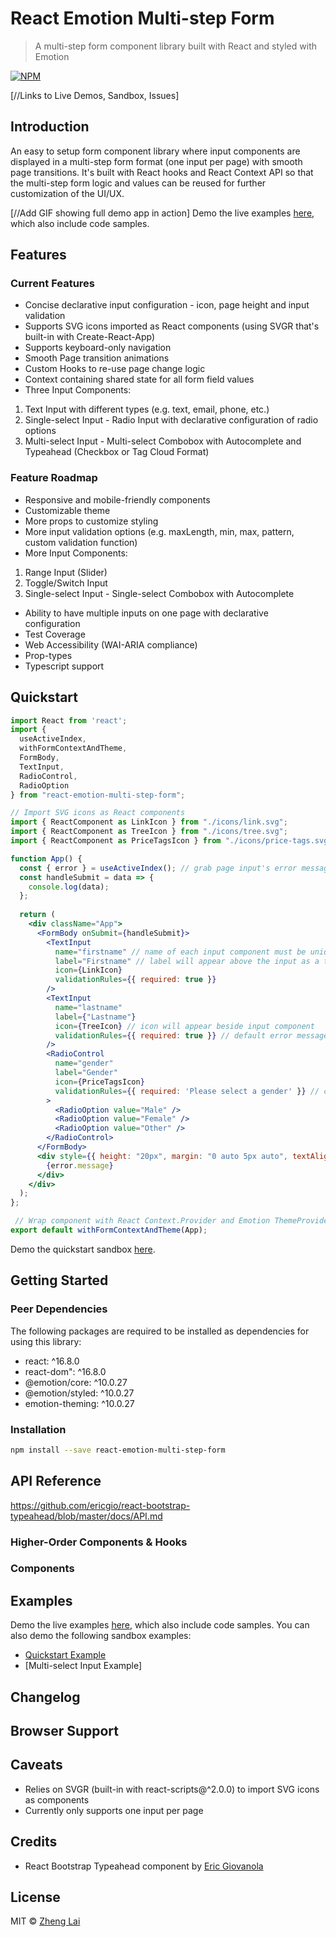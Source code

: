 # React Emotion Multi-step Form

> A multi-step form component library built with React and styled with Emotion

[![NPM](https://img.shields.io/npm/v/react-emotion-multi-step-form.svg)](https://www.npmjs.com/package/react-emotion-multi-step-form)

[//Links to Live Demos, Sandbox, Issues]

## Introduction
An easy to setup form component library where input components are displayed in a multi-step form format (one input per page) with smooth page transitions. It's built with React hooks and React Context API so that the multi-step form logic and values can be reused for further customization of the UI/UX.

[//Add GIF showing full demo app in action]
Demo the live examples [here](http://z2lai.github.io/react-emotion-multi-step-form), which also include code samples.

## Features

### Current Features
* Concise declarative input configuration - icon, page height and input validation
* Supports SVG icons imported as React components (using SVGR that's built-in with Create-React-App)
* Supports keyboard-only navigation
* Smooth Page transition animations
* Custom Hooks to re-use page change logic
* Context containing shared state for all form field values
* Three Input Components:
 1. Text Input with different types (e.g. text, email, phone, etc.)
 2. Single-select Input - Radio Input with declarative configuration of radio options
 3. Multi-select Input - Multi-select Combobox with Autocomplete and Typeahead (Checkbox or Tag Cloud Format)

### Feature Roadmap
* Responsive and mobile-friendly components
* Customizable theme
* More props to customize styling
* More input validation options (e.g. maxLength, min, max, pattern, custom validation function)
* More Input Components:
 1. Range Input (Slider)
 2. Toggle/Switch Input
 3. Single-select Input - Single-select Combobox with Autocomplete
* Ability to have multiple inputs on one page with declarative configuration
* Test Coverage
* Web Accessibility (WAI-ARIA compliance)
* Prop-types
* Typescript support

## Quickstart
```jsx
import React from 'react';
import { 
  useActiveIndex, 
  withFormContextAndTheme, 
  FormBody, 
  TextInput, 
  RadioControl, 
  RadioOption 
} from "react-emotion-multi-step-form";

// Import SVG icons as React components
import { ReactComponent as LinkIcon } from "./icons/link.svg";
import { ReactComponent as TreeIcon } from "./icons/tree.svg";
import { ReactComponent as PriceTagsIcon } from "./icons/price-tags.svg";

function App() {
  const { error } = useActiveIndex(); // grab page input's error message
  const handleSubmit = data => {
    console.log(data);
  };
  
  return (
    <div className="App">
      <FormBody onSubmit={handleSubmit}>
        <TextInput
          name="firstname" // name of each input component must be unique
          label="Firstname" // label will appear above the input as a tab
          icon={LinkIcon}
          validationRules={{ required: true }} 
        />
        <TextInput
          name="lastname"
          label={"Lastname"} 
          icon={TreeIcon} // icon will appear beside input component
          validationRules={{ required: true }} // default error message
        />
        <RadioControl
          name="gender"
          label="Gender" 
          icon={PriceTagsIcon}
          validationRules={{ required: 'Please select a gender' }} // custom error message
        >
          <RadioOption value="Male" />
          <RadioOption value="Female" />
          <RadioOption value="Other" />
        </RadioControl>
      </FormBody>
      <div style={{ height: "20px", margin: "0 auto 5px auto", textAlign: "center", color: "red" }}>
        {error.message}
      </div>
    </div>
  );
};

 // Wrap component with React Context.Provider and Emotion ThemeProvider
export default withFormContextAndTheme(App);
```
Demo the quickstart sandbox [here](https://codesandbox.io/s/react-emotion-multi-step-form-basic-example-eqdv7).
## Getting Started

### Peer Dependencies
The following packages are required to be installed as dependencies for using this library:
* react: ^16.8.0
* react-dom": ^16.8.0
* @emotion/core: ^10.0.27
* @emotion/styled: ^10.0.27
* emotion-theming: ^10.0.27

### Installation
```bash
npm install --save react-emotion-multi-step-form
```

## API Reference
https://github.com/ericgio/react-bootstrap-typeahead/blob/master/docs/API.md


### Higher-Order Components & Hooks

### Components

## Examples
Demo the live examples [here](http://z2lai.github.io/react-emotion-multi-step-form), which also include code samples.
You can also demo the following sandbox examples:
* [Quickstart Example](https://codesandbox.io/s/react-emotion-multi-step-form-basic-example-eqdv7)
* [Multi-select Input Example]

## Changelog


## Browser Support

## Caveats
* Relies on SVGR (built-in with react-scripts@^2.0.0) to import SVG icons as components
* Currently only supports one input per page

## Credits
- React Bootstrap Typeahead component by [Eric Giovanola](https://github.com/ericgio/react-bootstrap-typeahead)

## License
MIT © [Zheng Lai](https://github.com/z2lai)
